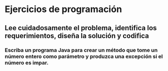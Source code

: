 # Ejercicios de programación
## Lee cuidadosamente el problema, identifica los requerimientos, diseña la solución y codifica 

### Escriba un programa Java para crear un método que tome un número entero como parámetro y produzca una excepción si el número es impar.
